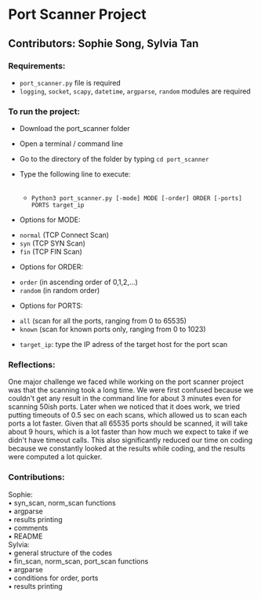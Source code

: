 # Port Scanner Project
## Contributors: Sophie Song, Sylvia Tan


### Requirements:

- `port_scanner.py` file is required <br />
- `logging`, `socket`, `scapy`, `datetime`, `argparse`, `random` modules are required

### To run the project:

- Download the port_scanner folder <br />
- Open a terminal / command line <br />
- Go to the directory of the folder by typing `cd port_scanner` <br />
- Type the following line to execute: <br />
    <br />
    * `Python3 port_scanner.py [-mode] MODE [-order] ORDER [-ports] PORTS target_ip` <br />
   
- Options for MODE:<br />
 * `normal` (TCP Connect Scan)<br />
 * `syn` (TCP SYN Scan)<br />
 * `fin` (TCP FIN Scan)<br />
- Options for ORDER:<br />
 * `order` (in ascending order of 0,1,2,...)<br />
 * `random` (in random order)<br />
- Options for PORTS:<br />
 * `all` (scan for all the ports, ranging from 0 to 65535)<br />
 * `known` (scan for known ports only, ranging from 0 to 1023)<br />
- `target_ip`: type the IP adress of the target host for the port scan<br />

### Reflections:

One major challenge we faced while working on the port scanner project was that the scanning took a long time. We were first confused because we couldn't get any result in the command line for about 3 minutes even for scanning 50ish ports. Later when we noticed that it does work, we tried putting timeouts of 0.5 sec on each scans, which allowed us to scan each ports a lot faster. Given that all 65535 ports should be scanned, it will take about 9 hours, which is a lot faster than how much we expect to take if we didn't have timeout calls. This also significantly reduced our time on coding because we constantly looked at the results while coding, and the results were computed a lot quicker.

### Contributions:

Sophie: <br />
• syn_scan, norm_scan functions<br />
• argparse<br />
• results printing<br />
• comments<br />
• README <br />
Sylvia:<br />
• general structure of the codes<br />
• fin_scan, norm_scan, port_scan functions<br />
• argparse<br />
• conditions for order, ports<br />
• results printing<br />
